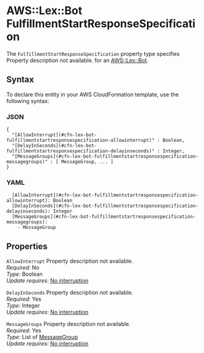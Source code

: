 # AWS::Lex::Bot FulfillmentStartResponseSpecification<a name="aws-properties-lex-bot-fulfillmentstartresponsespecification"></a>

<a name="aws-properties-lex-bot-fulfillmentstartresponsespecification-description"></a>The `FulfillmentStartResponseSpecification` property type specifies Property description not available\. for an [AWS::Lex::Bot](aws-resource-lex-bot.md)\.

## Syntax<a name="aws-properties-lex-bot-fulfillmentstartresponsespecification-syntax"></a>

To declare this entity in your AWS CloudFormation template, use the following syntax:

### JSON<a name="aws-properties-lex-bot-fulfillmentstartresponsespecification-syntax.json"></a>

```
{
  "[AllowInterrupt](#cfn-lex-bot-fulfillmentstartresponsespecification-allowinterrupt)" : Boolean,
  "[DelayInSeconds](#cfn-lex-bot-fulfillmentstartresponsespecification-delayinseconds)" : Integer,
  "[MessageGroups](#cfn-lex-bot-fulfillmentstartresponsespecification-messagegroups)" : [ MessageGroup, ... ]
}
```

### YAML<a name="aws-properties-lex-bot-fulfillmentstartresponsespecification-syntax.yaml"></a>

```
  [AllowInterrupt](#cfn-lex-bot-fulfillmentstartresponsespecification-allowinterrupt): Boolean
  [DelayInSeconds](#cfn-lex-bot-fulfillmentstartresponsespecification-delayinseconds): Integer
  [MessageGroups](#cfn-lex-bot-fulfillmentstartresponsespecification-messagegroups): 
    - MessageGroup
```

## Properties<a name="aws-properties-lex-bot-fulfillmentstartresponsespecification-properties"></a>

`AllowInterrupt`  <a name="cfn-lex-bot-fulfillmentstartresponsespecification-allowinterrupt"></a>
Property description not available\.  
*Required*: No  
*Type*: Boolean  
*Update requires*: [No interruption](https://docs.aws.amazon.com/AWSCloudFormation/latest/UserGuide/using-cfn-updating-stacks-update-behaviors.html#update-no-interrupt)

`DelayInSeconds`  <a name="cfn-lex-bot-fulfillmentstartresponsespecification-delayinseconds"></a>
Property description not available\.  
*Required*: Yes  
*Type*: Integer  
*Update requires*: [No interruption](https://docs.aws.amazon.com/AWSCloudFormation/latest/UserGuide/using-cfn-updating-stacks-update-behaviors.html#update-no-interrupt)

`MessageGroups`  <a name="cfn-lex-bot-fulfillmentstartresponsespecification-messagegroups"></a>
Property description not available\.  
*Required*: Yes  
*Type*: List of [MessageGroup](aws-properties-lex-bot-messagegroup.md)  
*Update requires*: [No interruption](https://docs.aws.amazon.com/AWSCloudFormation/latest/UserGuide/using-cfn-updating-stacks-update-behaviors.html#update-no-interrupt)